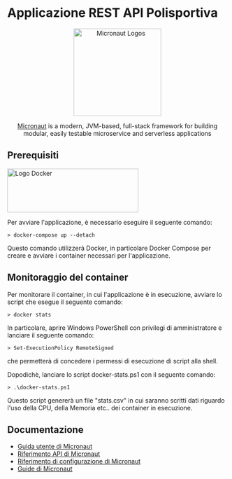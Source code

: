 [//]: # (## Micronaut 3.9.3 Documentation)

[//]: # ()
[//]: # (- [User Guide]&#40;https://docs.micronaut.io/3.9.3/guide/index.html&#41;)

[//]: # (- [API Reference]&#40;https://docs.micronaut.io/3.9.3/api/index.html&#41;)

[//]: # (- [Configuration Reference]&#40;https://docs.micronaut.io/3.9.3/guide/configurationreference.html&#41;)

[//]: # (- [Micronaut Guides]&#40;https://guides.micronaut.io/index.html&#41;)

[//]: # (---)

[//]: # ()
[//]: # (- [Micronaut Maven Plugin documentation]&#40;https://micronaut-projects.github.io/micronaut-maven-plugin/latest/&#41;)

[//]: # (## Feature test-resources documentation)

[//]: # ()
[//]: # (- [Micronaut Test Resources documentation]&#40;https://micronaut-projects.github.io/micronaut-test-resources/latest/guide/&#41;)

[//]: # ()
[//]: # ()
[//]: # (## Feature http-client documentation)

[//]: # ()
[//]: # (- [Micronaut HTTP Client documentation]&#40;https://docs.micronaut.io/latest/guide/index.html#httpClient&#41;)

[//]: # ()
[//]: # ()
[//]: # (## Feature openapi documentation)

[//]: # ()
[//]: # (- [Micronaut OpenAPI Support documentation]&#40;https://micronaut-projects.github.io/micronaut-openapi/latest/guide/index.html&#41;)

[//]: # ()
[//]: # (- [https://www.openapis.org]&#40;https://www.openapis.org&#41;)

[//]: # ()
[//]: # ()
[//]: # (## Feature jdbc-tomcat documentation)

[//]: # ()
[//]: # (- [Micronaut Tomcat JDBC Connection Pool documentation]&#40;https://micronaut-projects.github.io/micronaut-sql/latest/guide/index.html#jdbc&#41;)

[//]: # ()
[//]: # ()

# Applicazione REST API Polisportiva

<p align="center">
  <a href="https://micronaut.io/" target="blank"><img src="https://objectcomputing.com/files/8216/2275/4539/sally_micronaut_mascot.svg" width="200" alt="Micronaut Logos" /></a>
</p>
<p align="center"><a href="https://micronaut.io/" target="_blank">Micronaut</a> is a modern, JVM-based, full-stack framework for building modular, easily testable microservice and serverless applications</p> <p align="center">

## Prerequisiti

<img src="https://www.docker.com/wp-content/uploads/2022/03/Docker-Logo-White-RGB_Horizontal.png" alt="Logo Docker" width="300" height="100">

Per avviare l'applicazione, è necessario eseguire il seguente comando:

```shell
> docker-compose up --detach
```
Questo comando utilizzerà Docker, in particolare Docker Compose per creare e avviare i container necessari per l'applicazione.

## Monitoraggio del container

Per monitorare il container, in cui l'applicazione è in esecuzione, avviare lo script che esegue il seguente comando:

```shell
> docker stats
```

In particolare, aprire Windows PowerShell con privilegi di amministratore e lanciare il seguente comando:


```shell
> Set-ExecutionPolicy RemoteSigned
```

che permetterà di concedere i permessi di esecuzione di script alla shell.

Dopodichè, lanciare lo script docker-stats.ps1 con il seguente comando:

```shell
> .\docker-stats.ps1
```

Questo script genererà un file "stats.csv" in cui saranno scritti dati riguardo l'uso della CPU, della Memoria etc.. dei container in esecuzione.


## Documentazione

- [Guida utente di Micronaut](https://docs.micronaut.io/3.9.3/guide/index.html)
- [Riferimento API di Micronaut](https://docs.micronaut.io/3.9.3/api/index.html)
- [Riferimento di configurazione di Micronaut](https://docs.micronaut.io/3.9.3/guide/configurationreference.html)
- [Guide di Micronaut](https://guides.micronaut.io/index.html)

[//]: # (## Risorse di test)

[//]: # ()
[//]: # (- [Documentazione delle risorse di test di Micronaut]&#40;https://micronaut-projects.github.io/micronaut-test-resources/latest/guide/&#41;)

[//]: # ()
[//]: # (## Client HTTP)

[//]: # ()
[//]: # (- [Documentazione del client HTTP di Micronaut]&#40;https://docs.micronaut.io/latest/guide/index.html#httpClient&#41;)

[//]: # ()
[//]: # (## JDBC Tomcat)

[//]: # ()
[//]: # (- [Documentazione del pool di connessione JDBC Tomcat di Micronaut]&#40;https://micronaut-projects.github.io/micronaut-sql/latest/guide/index.html#jdbc&#41;)
